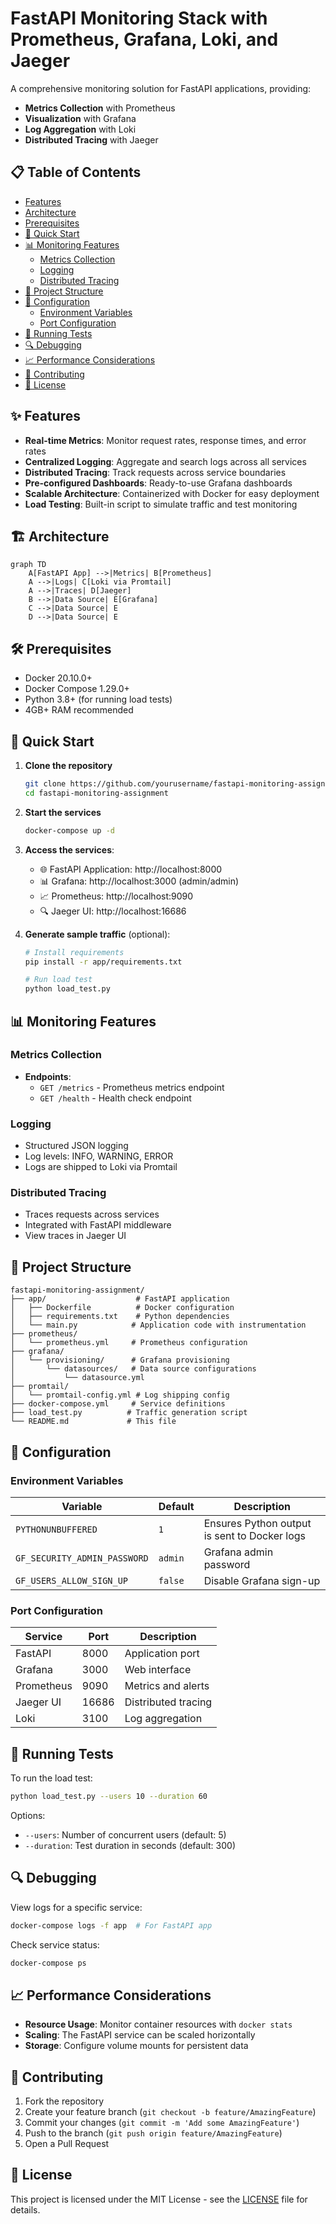 # FastAPI Monitoring Stack with Prometheus, Grafana, Loki, and Jaeger

A comprehensive monitoring solution for FastAPI applications, providing:
- **Metrics Collection** with Prometheus
- **Visualization** with Grafana
- **Log Aggregation** with Loki
- **Distributed Tracing** with Jaeger

## 📋 Table of Contents
- [Features](#-features)
- [Architecture](#-architecture)
- [Prerequisites](#-prerequisites)
- [🚀 Quick Start](#-quick-start)
- [📊 Monitoring Features](#-monitoring-features)
  - [Metrics Collection](#metrics-collection)
  - [Logging](#logging)
  - [Distributed Tracing](#distributed-tracing)
- [📂 Project Structure](#-project-structure)
- [🔧 Configuration](#-configuration)
  - [Environment Variables](#environment-variables)
  - [Port Configuration](#port-configuration)
- [🧪 Running Tests](#-running-tests)
- [🔍 Debugging](#-debugging)
- [📈 Performance Considerations](#-performance-considerations)
- [🤝 Contributing](#-contributing)
- [📄 License](#-license)

## ✨ Features

- **Real-time Metrics**: Monitor request rates, response times, and error rates
- **Centralized Logging**: Aggregate and search logs across all services
- **Distributed Tracing**: Track requests across service boundaries
- **Pre-configured Dashboards**: Ready-to-use Grafana dashboards
- **Scalable Architecture**: Containerized with Docker for easy deployment
- **Load Testing**: Built-in script to simulate traffic and test monitoring

## 🏗️ Architecture

```mermaid
graph TD
    A[FastAPI App] -->|Metrics| B[Prometheus]
    A -->|Logs| C[Loki via Promtail]
    A -->|Traces| D[Jaeger]
    B -->|Data Source| E[Grafana]
    C -->|Data Source| E
    D -->|Data Source| E
```

## 🛠️ Prerequisites

- Docker 20.10.0+
- Docker Compose 1.29.0+
- Python 3.8+ (for running load tests)
- 4GB+ RAM recommended

## 🚀 Quick Start

1. **Clone the repository**
   ```bash
   git clone https://github.com/yourusername/fastapi-monitoring-assignment.git
   cd fastapi-monitoring-assignment
   ```

2. **Start the services**
   ```bash
   docker-compose up -d
   ```

3. **Access the services**:
   - 🌐 FastAPI Application: http://localhost:8000
   - 📊 Grafana: http://localhost:3000 (admin/admin)
   - 📈 Prometheus: http://localhost:9090
   - 🔍 Jaeger UI: http://localhost:16686

4. **Generate sample traffic** (optional):
   ```bash
   # Install requirements
   pip install -r app/requirements.txt
   
   # Run load test
   python load_test.py
   ```

## 📊 Monitoring Features

### Metrics Collection
- **Endpoints**:
  - `GET /metrics` - Prometheus metrics endpoint
  - `GET /health` - Health check endpoint

### Logging
- Structured JSON logging
- Log levels: INFO, WARNING, ERROR
- Logs are shipped to Loki via Promtail

### Distributed Tracing
- Traces requests across services
- Integrated with FastAPI middleware
- View traces in Jaeger UI

## 📂 Project Structure

```
fastapi-monitoring-assignment/
├── app/                    # FastAPI application
│   ├── Dockerfile          # Docker configuration
│   ├── requirements.txt    # Python dependencies
│   └── main.py            # Application code with instrumentation
├── prometheus/             
│   └── prometheus.yml     # Prometheus configuration
├── grafana/
│   └── provisioning/      # Grafana provisioning
│       └── datasources/   # Data source configurations
│           └── datasource.yml
├── promtail/
│   └── promtail-config.yml # Log shipping config
├── docker-compose.yml     # Service definitions
├── load_test.py          # Traffic generation script
└── README.md             # This file
```

## 🔧 Configuration

### Environment Variables

| Variable | Default | Description |
|----------|---------|-------------|
| `PYTHONUNBUFFERED` | `1` | Ensures Python output is sent to Docker logs |
| `GF_SECURITY_ADMIN_PASSWORD` | `admin` | Grafana admin password |
| `GF_USERS_ALLOW_SIGN_UP` | `false` | Disable Grafana sign-up |

### Port Configuration

| Service | Port | Description |
|---------|------|-------------|
| FastAPI | 8000 | Application port |
| Grafana | 3000 | Web interface |
| Prometheus | 9090 | Metrics and alerts |
| Jaeger UI | 16686 | Distributed tracing |
| Loki | 3100 | Log aggregation |

## 🧪 Running Tests

To run the load test:
```bash
python load_test.py --users 10 --duration 60
```

Options:
- `--users`: Number of concurrent users (default: 5)
- `--duration`: Test duration in seconds (default: 300)

## 🔍 Debugging

View logs for a specific service:
```bash
docker-compose logs -f app  # For FastAPI app
```

Check service status:
```bash
docker-compose ps
```

## 📈 Performance Considerations

- **Resource Usage**: Monitor container resources with `docker stats`
- **Scaling**: The FastAPI service can be scaled horizontally
- **Storage**: Configure volume mounts for persistent data

## 🤝 Contributing

1. Fork the repository
2. Create your feature branch (`git checkout -b feature/AmazingFeature`)
3. Commit your changes (`git commit -m 'Add some AmazingFeature'`)
4. Push to the branch (`git push origin feature/AmazingFeature`)
5. Open a Pull Request

## 📄 License

This project is licensed under the MIT License - see the [LICENSE](LICENSE) file for details.
